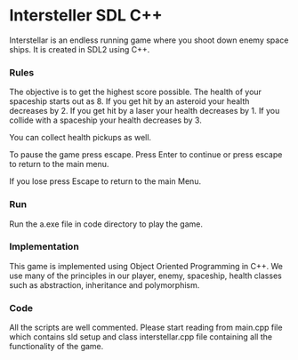 # Intersteller SDL C++
Interstellar is an endless running game where you shoot down enemy space ships. It is created in SDL2 using C++.


### Rules
The objective is to get the highest score possible. The health of your spaceship starts out as 8. If you get hit by an asteroid your health decreases by 2. If you get hit by a laser your health decreases by 1. If you collide with a spaceship your health decreases by 3.

You can collect health pickups as well.

To pause the game press escape. Press Enter to continue or press escape to return to the main menu.

If you lose press Escape to return to the main Menu.

### Run
Run the a.exe file in code directory to play the game.

### Implementation
This game is implemented using Object Oriented Programming in C++. We use many of the principles in our player, enemy, spaceship, health classes such as abstraction, inheritance and polymorphism.

### Code
All the scripts are well commented. Please start reading from main.cpp file which contains sld setup and class interstellar.cpp file containing all the functionality of the game.
